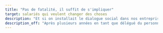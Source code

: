 ```yaml
---
title: "Pas de fatalité, il suffit de s'impliquer"
target: salariés qui veulent changer des choses
description: "Et si on installait le dialogue social dans nos entreprises du numérique, sans violence ni animosité ? Quand on est salarié, on peut avoir l'impression que l'entreprise dans laquelle on travaille est un agglomérat complexe d'entités juridiques, administratives, de production, de contrôle… Parfois, certains se sentent frustrés de ne pas pouvoir changer les choses. Pourtant, de nombreuses implications sont possibles pour apporter à l'entreprise un peu d'humanité ou de justice."
description_off: "Après plusieurs années en tant que délégué du personnel chez Clever Age, j'ai envie de témoigner sur l'importance que cette responsabilité peut revêtir. Symboliquement, dans ce qu'elle permet aux salariés d'avoir quelqu'un vers qui se tourner, mais aussi dans les faits, car personne n'est faillible. Qu'il s'agisse de la Direction ou des salariés, tout le monde a des biais d'interprétation qui ne peuvent se corriger que d'une seule façon : le dialogue."
---
```

